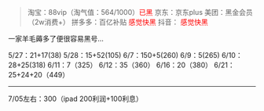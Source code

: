 > 淘宝：88vip（淘气值：564/1000）<font color="#ff0000">已黑</font>
> 京东：京东plus
> 美团：黑金会员（2w消费+）
> 拼多多：百亿补贴 <font color="#ff0000">感觉快黑</font>
> 抖音： <font color="#ff0000">感觉快黑</font>

一家羊毛薅多了便很容易黑号...

5/27：21+17(38)
5/28：15+52(105)
6/7：150+5(260)
6/9：5(265)
6/10：28+25(318)
6/11：7（325）
6/12：35（360）
6/16：20（380）
6/21：25+24+20（449）

---

7/05左右：300（ipad 200利润+100利息）
